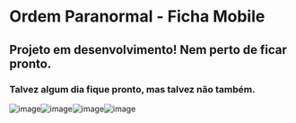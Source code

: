 # Ordem Paranormal - Ficha Mobile

## Projeto em desenvolvimento! Nem perto de ficar pronto.
### Talvez algum dia fique pronto, mas talvez não também.

![image](https://github.com/luczz1/ordemparanormal-mobilesheet/assets/63828861/1969aed5-8c63-403c-a4d0-4fc8ec3afd64)![image](https://github.com/luczz1/ordemparanormal-mobilesheet/assets/63828861/cc4b598d-8c1b-4fbe-911b-c4df4a1247c7)![image](https://github.com/luczz1/ordemparanormal-mobilesheet/assets/63828861/28974c37-8d9d-46c9-88c6-ce9566232a80)![image](https://github.com/luczz1/ordemparanormal-mobilesheet/assets/63828861/f6e87143-1a65-42d1-87a7-786c5b0204a5)



